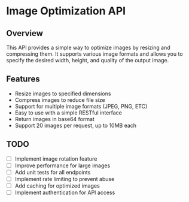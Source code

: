 # Image Optimization API

## Overview

This API provides a simple way to optimize images by resizing and compressing them. It supports various image formats and allows you to specify the desired width, height, and quality of the output image.

## Features

- Resize images to specified dimensions
- Compress images to reduce file size
- Support for multiple image formats (JPEG, PNG, ETC)
- Easy to use with a simple RESTful interface
- Return images in base64 format
- Support 20 images per request, up to 10MB each

## TODO

- [ ] Implement image rotation feature
- [ ] Improve performance for large images
- [ ] Add unit tests for all endpoints
- [ ] Implement rate limiting to prevent abuse
- [ ] Add caching for optimized images
- [ ] Implement authentication for API access
